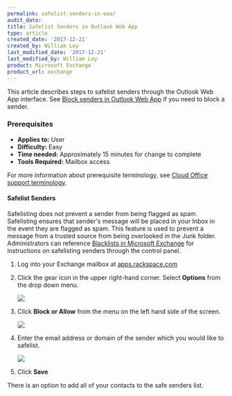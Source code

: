 ```yaml
---
permalink: safelist-senders-in-owa/
audit_date:
title: Safelist Senders in Outlook Web App
type: article
created_date: '2017-12-21'
created_by: William Loy
last_modified_date: '2017-12-21'
last_modified_by: William Loy
product: Microsoft Exchange
product_url: exchange
---
```


This article describes steps to safelist senders through the Outlook Web App interface. See [Block senders in Outlook Web App](/how-to/block-senders-in-owa) if you need to block a sender.

### Prerequisites

- **Applies to:** User
- **Difficulty:** Easy
- **Time needed:** Approximately 15 minutes for change to complete
- **Tools Required:** Mailbox access

For more information about prerequisite terminology, see [Cloud Office support terminology](/how-to/cloud-office-support-terminology/).


#### Safelist Senders

Safelisting does not prevent a sender from being flagged as spam. Safelisting ensures that sender's message will be placed in your Inbox in the event they are flagged as spam. This feature is used to prevent a message from a trusted source from  being overlooked in the Junk folder. Administrators can reference [Blacklists in Microsoft Exchange](/how-to/spam-preferences-safe-lists-and-black-list-in-microsoft-exchange/#managing-safe-list) for instructions on safelisting senders through the control panel.

1. Log into your Exchange mailbox at [apps.rackspace.com](apps.rackspace.com)

2. Click the gear icon in the upper right-hand corner. Select **Options** from the drop down menu.

    <img src="{% asset_path exchange/safelist-senders-in-owa/options_gear.png %}" />

3. Click **Block or Allow** from the menu on the left hand side of the screen.

    <img src="{% asset_path exchange/safelist-senders-in-owa/block_or_allow.png %}" />

4. Enter the email address or domain of the sender which you would like to safelist.

    <img src="{% asset_path exchange/safelist-senders-in-owa/safe_senders.png %}" />

5. Click **Save**

There is an option to add all of your contacts to the safe senders list.
